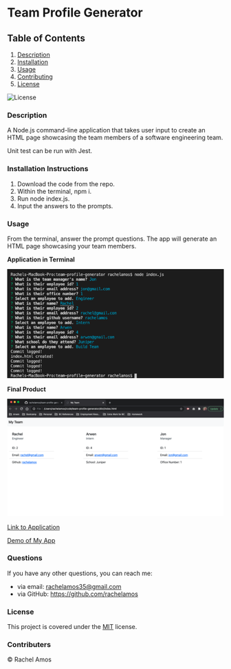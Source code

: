 # Team Profile Generator
## Table of Contents

1. [Description](#description)
2. [Installation](#installation-instructions)
3. [Usage](#usage)
4. [Contributing](#contributers)
5. [License](#license)

![License](https://img.shields.io/badge/License-MIT-green.svg)

### Description
A Node.js command-line application that takes user input to create an HTML page showcasing the team members of a software engineering team.

Unit test can be run with Jest.

### Installation Instructions
1. Download the code from the repo.
2. Within the terminal, npm i.
3. Run node index.js.
4. Input the answers to the prompts.

### Usage
From the terminal, answer the prompt questions. The app will generate an HTML page showcasing your team members.

**Application in Terminal**

![Application in Terminal](images/appInTerminal.png)

**Final Product**

![Final Product](images/finalProduct.png)

[Link to Application](https://github.com/rachelamos/team-profile-generator)

[Demo of My App](https://drive.google.com/file/d/1iuJ72cqOuOx8xT6BMSCnbRZ-ejgK26WY/view)

### Questions
If you have any other questions, you can reach me:
- via email: rachelamos35@gmail.com
- via GitHub: https://github.com/rachelamos

### License
This project is covered under the [MIT](LICENSE) license.

### Contributers
© Rachel Amos